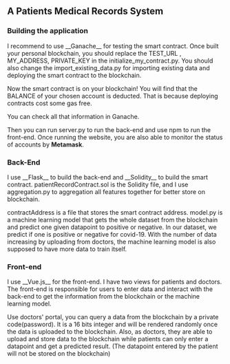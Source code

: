 <h2>A Patients Medical Records System</h2>

<h3>Building the application</h3>
I recommend to use __Ganache__ for testing the smart contract. Once built
your personal blockchain, you should replace the TEST_URL 
, MY_ADDRESS, PRIVATE_KEY in the initialize_my_contract.py.
You should also change the import_existing_data.py for importing
existing data and deploying the smart contract to the blockchain.

Now the smart contract is on your blockchain! You will find that 
the BALANCE of your chosen account is deducted. That is because
deploying contracts cost some gas free. 

You can check all that information in Ganache.

Then you can run server.py to run the back-end
and use npm to run the front-end. Once running the website,
you are also able to monitor the status of accounts by
__Metamask__.





<h3>Back-End</h3>
I use __Flask__ to build the back-end and __Solidity__ to build the
smart contract. 
patientRecordContract.sol is the Solidity file, and I use aggregation.py
to aggregation all features together for better store on blockchain.

contractAddress is a file that stores the smart contract address.
model.py is a machine learning model that gets the whole dataset from
the blockchain and predict one given datapoint to positive or negative.
In our dataset, we predict if one is positive or negative 
for covid-19. 
With the number of data increasing by uploading from doctors, the machine learning model
is also supposed to have more data to train itself.

<h3>Front-end</h3>
I use __Vue.js__ for the front-end. I have two views for patients and doctors.
The front-end is responsible for users to enter data and interact with the back-end
to get the information from the blockchain or the machine learning model.

Use doctors' portal, you can query a data from the blockchain by a private code(password).
It is a 16 bits integer and will be rendered randomly once the data is uploaded to
the blockchain. Also, as doctors, they are able to upload and store data to the blockchain
while patients can only enter a datapoint and get a predicted result.
(The datapoint entered by the patient will not be stored on the blockchain)

